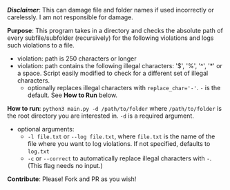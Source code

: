 ***Disclaimer***: This can damage file and folder names if used incorrectly or carelessly. I am not responsible for damage.

**Purpose**: This program takes in a directory and checks the absolute path of every subfile/subfolder (recursively) for the following violations and logs such violations to a file.
- violation: path is 250 characters or longer
- violation: path contains the following illegal characters: '$', '%', '^', '*' or a space. Script easily modified to check for a different set of illegal characters.
  - optionally replaces illegal characters with `replace_char='-'`. `-` is the default. See **How to Run** below.

**How to run**: `python3 main.py -d /path/to/folder` where `/path/to/folder` is the root directory you are interested in. `-d` is a required argument.
- optional arguments:
  - `-l file.txt` or `--log file.txt`, where `file.txt` is the name of the file where you want to log violations. If not specified, defaults to `log.txt`
  - `-c` or `--correct` to automatically replace illegal characters with `-`. (This flag needs no input.)

**Contribute**: Please! Fork and PR as you wish!
